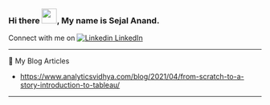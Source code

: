 ### Hi there <img src="https://raw.githubusercontent.com/MartinHeinz/MartinHeinz/master/wave.gif" width="30px">, My name is Sejal Anand.

Connect with me on [![Linkedin](https://i.stack.imgur.com/gVE0j.png) LinkedIn](https://www.linkedin.com/in/sejal-anand/)

---

📄 My Blog Articles

- https://www.analyticsvidhya.com/blog/2021/04/from-scratch-to-a-story-introduction-to-tableau/ 

---


<!--
**sejalanand23/sejalanand23** is a ✨ _special_ ✨ repository because its `README.md` (this file) appears on your GitHub profile.

Here are some ideas to get you started:

- 🔭 I’m currently working on ...
- 🌱 I’m currently learning ...
- 👯 I’m looking to collaborate on ...
- 🤔 I’m looking for help with ...
- 💬 Ask me about ...
- 📫 How to reach me: ...
- 😄 Pronouns: ...
- ⚡ Fun fact: ...
-->
